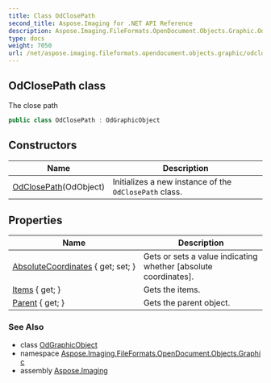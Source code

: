 ```yaml
---
title: Class OdClosePath
second_title: Aspose.Imaging for .NET API Reference
description: Aspose.Imaging.FileFormats.OpenDocument.Objects.Graphic.OdClosePath class. The close path
type: docs
weight: 7050
url: /net/aspose.imaging.fileformats.opendocument.objects.graphic/odclosepath/
---
```

## OdClosePath class

The close path

```csharp
public class OdClosePath : OdGraphicObject
```

## Constructors

| Name | Description |
| --- | --- |
| [OdClosePath](odclosepath/)(OdObject) | Initializes a new instance of the `OdClosePath` class. |

## Properties

| Name | Description |
| --- | --- |
| [AbsoluteCoordinates](../../aspose.imaging.fileformats.opendocument.objects.graphic/odgraphicobject/absolutecoordinates/) { get; set; } | Gets or sets a value indicating whether [absolute coordinates]. |
| [Items](../../aspose.imaging.fileformats.opendocument/odobject/items/) { get; } | Gets the items. |
| [Parent](../../aspose.imaging.fileformats.opendocument/odobject/parent/) { get; } | Gets the parent object. |

### See Also

* class [OdGraphicObject](../odgraphicobject/)
* namespace [Aspose.Imaging.FileFormats.OpenDocument.Objects.Graphic](../../aspose.imaging.fileformats.opendocument.objects.graphic/)
* assembly [Aspose.Imaging](../../)


